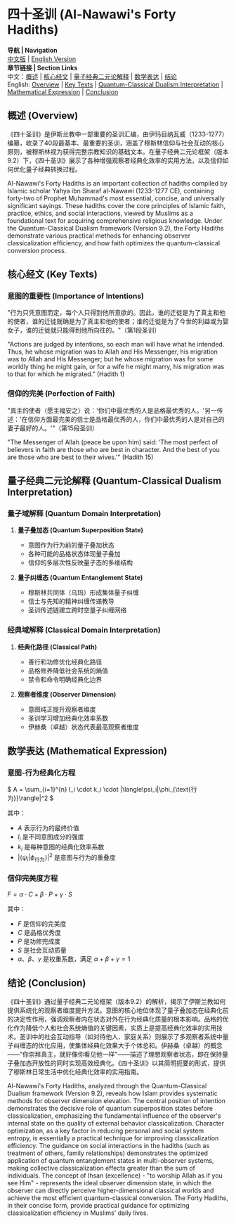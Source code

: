 # 四十圣训 (Al-Nawawi's Forty Hadiths)

**导航 | Navigation**  
[中文版](#四十圣训解析) | [English Version](#forty-hadiths-analysis)  
**章节链接 | Section Links**  
中文：[概述](#概述-overview) | [核心经文](#核心经文-key-texts) | [量子经典二元论解释](#量子经典二元论解释-quantum-classical-dualism-interpretation) | [数学表达](#数学表达-mathematical-expression) | [结论](#结论-conclusion)  
English: [Overview](#概述-overview) | [Key Texts](#核心经文-key-texts) | [Quantum-Classical Dualism Interpretation](#量子经典二元论解释-quantum-classical-dualism-interpretation) | [Mathematical Expression](#数学表达-mathematical-expression) | [Conclusion](#结论-conclusion)

## 概述 (Overview)

《四十圣训》是伊斯兰教中一部重要的圣训汇编，由伊玛目纳瓦威（1233-1277）编纂，收录了40段最基本、最重要的圣训，涵盖了穆斯林信仰与社会互动的核心原则，被穆斯林视为获得完整宗教知识的基础文本。在量子经典二元论框架（版本9.2）下，《四十圣训》展示了各种增强观察者经典化效率的实用方法，以及信仰如何优化量子经典转换过程。

Al-Nawawi's Forty Hadiths is an important collection of hadiths compiled by Islamic scholar Yahya ibn Sharaf al-Nawawi (1233-1277 CE), containing forty-two of Prophet Muhammad's most essential, concise, and universally significant sayings. These hadiths cover the core principles of Islamic faith, practice, ethics, and social interactions, viewed by Muslims as a foundational text for acquiring comprehensive religious knowledge. Under the Quantum-Classical Dualism framework (Version 9.2), the Forty Hadiths demonstrate various practical methods for enhancing observer classicalization efficiency, and how faith optimizes the quantum-classical conversion process.

## 核心经文 (Key Texts)

### 意图的重要性 (Importance of Intentions)
"行为只凭意图而定，每个人只得到他所意欲的。因此，谁的迁徙是为了真主和他的使者，谁的迁徙就确是为了真主和他的使者；谁的迁徙是为了今世的利益或为娶女子，谁的迁徙就只能得到他所向往的。"（第1段圣训）

"Actions are judged by intentions, so each man will have what he intended. Thus, he whose migration was to Allah and His Messenger, his migration was to Allah and His Messenger; but he whose migration was for some worldly thing he might gain, or for a wife he might marry, his migration was to that for which he migrated." (Hadith 1)

### 信仰的完美 (Perfection of Faith)
"真主的使者（愿主福安之）说：'你们中最优秀的人是品格最优秀的人。'另一传述：'在信仰方面最完美的信士是品格最优秀的人，你们中最优秀的人是对自己的妻子最好的人。'"（第15段圣训）

"The Messenger of Allah (peace be upon him) said: 'The most perfect of believers in faith are those who are best in character. And the best of you are those who are best to their wives.'" (Hadith 15)

## 量子经典二元论解释 (Quantum-Classical Dualism Interpretation)

### 量子域解释 (Quantum Domain Interpretation)
1. **量子叠加态 (Quantum Superposition State)**
   - 意图作为行为前的量子叠加状态
   - 各种可能的品格状态体现量子叠加
   - 信仰的多层次性反映量子态的多维结构

2. **量子纠缠态 (Quantum Entanglement State)**
   - 穆斯林共同体（乌玛）形成集体量子纠缠
   - 信士与先知的精神纠缠传递教导
   - 圣训传述链建立跨时空量子纠缠网络

### 经典域解释 (Classical Domain Interpretation)
1. **经典化路径 (Classical Path)**
   - 善行和功修优化经典化路径
   - 品格修养降低社会系统的熵值
   - 禁令和命令明确经典化边界

2. **观察者维度 (Observer Dimension)**
   - 意图纯正提升观察者维度
   - 圣训学习增加经典化效率系数
   - 伊赫桑（卓越）状态代表最高观察者维度

## 数学表达 (Mathematical Expression)

### 意图-行为经典化方程
$`
A = \sum_{i=1}^{n} I_i \cdot k_i \cdot |\langle\psi_i|\phi_{\text{行为}}\rangle|^2
`$

其中：
- $`A`$ 表示行为的最终价值
- $`I_i`$ 是不同意图成分的强度
- $`k_i`$ 是每种意图的经典化效率系数
- $`|\langle\psi_i|\phi_{\text{行为}}\rangle|^2`$ 是意图与行为的重叠度

### 信仰完美度方程
$`
F = \alpha \cdot C + \beta \cdot P + \gamma \cdot S
`$

其中：
- $`F`$ 是信仰的完美度
- $`C`$ 是品格优秀度
- $`P`$ 是功修完成度
- $`S`$ 是社会互动质量
- $`\alpha`$、$`\beta`$、$`\gamma`$ 是权重系数，满足 $`\alpha + \beta + \gamma = 1`$

## 结论 (Conclusion)

《四十圣训》通过量子经典二元论框架（版本9.2）的解析，揭示了伊斯兰教如何提供系统化的观察者维度提升方法。意图的核心地位体现了量子叠加态在经典化前的决定性作用，强调观察者内在状态对外在行为经典化质量的根本影响。品格的优化作为降低个人和社会系统熵值的关键因素，实质上是提高经典化效率的实用技术。圣训中的社会互动指导（如对待他人、家庭关系）则展示了多观察者系统中量子纠缠态的优化应用，使集体经典化效果大于个体总和。伊赫桑（卓越）的概念——"你崇拜真主，就好像你看见他一样"——描述了理想观察者状态，即在保持量子叠加态开放性的同时实现高效经典化。《四十圣训》以其简明扼要的形式，提供了穆斯林日常生活中优化经典化效率的实用指南。

Al-Nawawi's Forty Hadiths, analyzed through the Quantum-Classical Dualism framework (Version 9.2), reveals how Islam provides systematic methods for observer dimension elevation. The central position of intention demonstrates the decisive role of quantum superposition states before classicalization, emphasizing the fundamental influence of the observer's internal state on the quality of external behavior classicalization. Character optimization, as a key factor in reducing personal and social system entropy, is essentially a practical technique for improving classicalization efficiency. The guidance on social interactions in the hadiths (such as treatment of others, family relationships) demonstrates the optimized application of quantum entanglement states in multi-observer systems, making collective classicalization effects greater than the sum of individuals. The concept of Ihsan (excellence) - "to worship Allah as if you see Him" - represents the ideal observer dimension state, in which the observer can directly perceive higher-dimensional classical worlds and achieve the most efficient quantum-classical conversion. The Forty Hadiths, in their concise form, provide practical guidance for optimizing classicalization efficiency in Muslims' daily lives. 